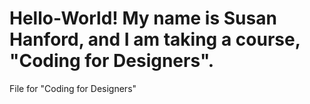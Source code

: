 # Hello-World! My name is Susan Hanford, and I am taking a course, "Coding for Designers".
File for "Coding for Designers"
